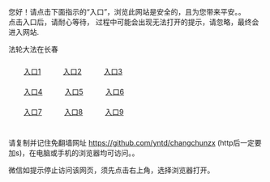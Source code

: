 您好！请点击下面指示的“入口”，浏览此网站是安全的，且为您带来平安。。 <br/>
点击入口后，请耐心等待， 过程中可能会出现无法打开的提示，请忽略，最终会进入网站. </br>

法轮大法在长春<br/>
<div style="padding:10px"><a style="margin:20px" target="_blank" href="https://d34fkurhh9fjj4.cloudfront.net/2Qpsp?dxtvd" id="ccLink1" rel="nofollow">入口1</a> <a target="_blank" style="margin:20px" href="https://d2dr01txli3eej.cloudfront.net/2Qpsp?ymlyg" id="ccLink2" rel="nofollow">入口2</a> <a style="margin:20px" target="_blank" href="https://d1w4vq6d1oaaan.cloudfront.net/2Qpsp?yxdin" id="ccLink3" rel="nofollow">入口3</a></div>

<div style="padding:10px" ><a style="margin:20px" target="_blank" href="https://d34fkurhh9fjj4.cloudfront.net/2Qpsp?dxtvd" id="ccLink4" rel="nofollow">入口4</a> <a style="margin:20px" href="https://d2dr01txli3eej.cloudfront.net/2Qpsp?ymlyg" target="_blank" id="ccLink5" rel="nofollow">入口5</a> <a style="margin:20px" href="https://d1w4vq6d1oaaan.cloudfront.net/2Qpsp?yxdin" target="_blank" id="ccLink6" rel="nofollow">入口6</a></div>

<div style="padding:10px"><a style="margin:20px" target="_blank" href="https://d34fkurhh9fjj4.cloudfront.net/2Qpsp?dxtvd" id="ccLink7" rel="nofollow">入口7</a> <a style="margin:20px" href="https://d2dr01txli3eej.cloudfront.net/2Qpsp?ymlyg" target="_blank" id="ccLink8" rel="nofollow">入口8</a> <a style="margin:20px" target="_blank" href="https://d1w4vq6d1oaaan.cloudfront.net/2Qpsp?yxdin" id="ccLink9" rel="nofollow">入口9</a></div>

<br/>



请复制并记住免翻墙网址 https://github.com/yntd/changchunzx (http后一定要加s)，在电脑或手机的浏览器均可访问。。<br/>

微信如提示停止访问该网页，须先点击右上角，选择浏览器打开。

